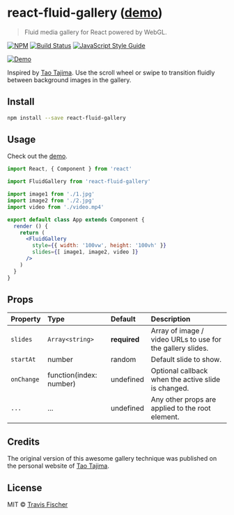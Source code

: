 # react-fluid-gallery ([demo](https://transitive-bullshit.github.io/react-fluid-gallery/))

> Fluid media gallery for React powered by WebGL.

[![NPM](https://img.shields.io/npm/v/react-fluid-gallery.svg)](https://www.npmjs.com/package/react-fluid-gallery) [![Build Status](https://travis-ci.com/transitive-bullshit/react-fluid-gallery.svg?branch=master)](https://travis-ci.com/transitive-bullshit/react-fluid-gallery) [![JavaScript Style Guide](https://img.shields.io/badge/code_style-standard-brightgreen.svg)](https://standardjs.com)

[![Demo](https://raw.githubusercontent.com/transitive-bullshit/react-fluid-gallery/master/example/demo.gif)](https://transitive-bullshit.github.io/react-fluid-gallery/)

Inspired by [Tao Tajima](http://taotajima.jp/). Use the scroll wheel or swipe to transition fluidly between background images in the gallery.

## Install

```bash
npm install --save react-fluid-gallery
```

## Usage

Check out the [demo](https://transitive-bullshit.github.io/react-fluid-gallery/).

```jsx
import React, { Component } from 'react'

import FluidGallery from 'react-fluid-gallery'

import image1 from './1.jpg'
import image2 from './2.jpg'
import video from './video.mp4'

export default class App extends Component {
  render () {
    return (
      <FluidGallery
        style={{ width: '100vw', height: '100vh' }}
        slides={[ image1, image2, video ]}
      />
    )
  }
}

```

## Props

| Property    | Type             | Default  | Description |
|:------------|:-----------------|:---------|:------------|
| `slides`    | `Array<string>`  | **required** | Array of image / video URLs to use for the gallery slides. |
| `startAt`   | number           | random   | Default slide to show. |
| `onChange`  | function(index: number) | undefined   | Optional callback when the active slide is changed. |
| `...`       | ...              | undefined | Any other props are applied to the root element. |

## Credits

The original version of this awesome gallery technique was published on the personal website of [Tao Tajima](http://taotajima.jp/).

## License

MIT © [Travis Fischer](https://github.com/transitive-bullshit)
